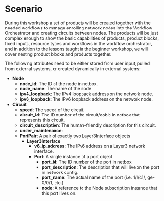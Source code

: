 # Scenario

During this workshop a set of products will be created together with the needed workflows to manage enrolling network nodes into the Workflow Orchestrator and creating circuits between nodes. The products will be just complex enough to show the basic capabilities of products, product blocks, fixed inputs, resource types and workflows in the workflow orchestrator, and in addition to the lessons taught in the beginner workshop, we will cover nesting product blocks and products together.

The following attributes need to be either stored from user input, pulled from external systems, or created dynamically in external systems:

* **Node**
  * **node_id**: The ID of the node in netbox.
  * **node_name**: The name of the node
  * **ipv4_loopback**: The IPv4 loopback address on the network node.
  * **ipv6_loopback**: The IPv6 loopback address on the network node.
* **Circuit**
  * **speed**: The speed of the circuit.
  * **circuit_id**: The ID number of the circuit/cable in netbox that represents this circuit.
  * **circuit_description**: The human-friendly description for this circuit.
  * **under_maintenance**:
  * **PortPair**: A pair of exactly two Layer3Interface objects
    * **Layer3Interface**
      * **v6_ip_address**: The IPv6 address on a Layer3 network interface.
      * **Port**: A single instance of a port object
        * **port_id**: The ID number of the port in netbox
        * **port_description**: The description that will live on the port in network config.
        * **port_name**: The actual name of the port (i.e. 1/1/c1/, ge-0/0/1, etc.)
        * **node**: A reference to the Node subscription instance that this port lives on.
